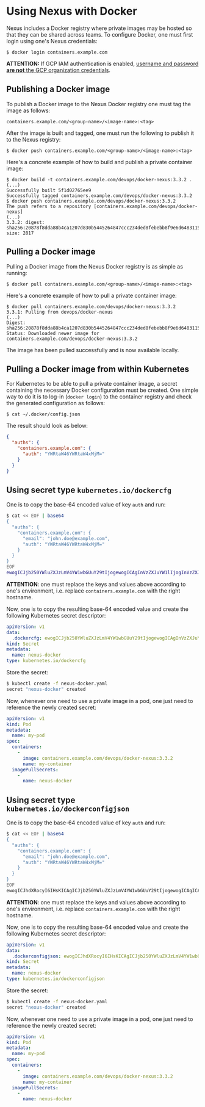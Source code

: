 # Using Nexus with Docker

Nexus includes a Docker registry where private images may be hosted so that they
can be shared across teams. To configure Docker, one must first login using one's
Nexus credentials:

```
$ docker login containers.example.com
```

**ATTENTION:** If GCP IAM authentication is enabled, [username and password
**are not** the GCP organization credentials](../admin/configuring-nexus-proxy.md/#usage).

## Publishing a Docker image

To publish a Docker image to the Nexus Docker registry one must tag the image
as follows:

```
containers.example.com/<group-name>/<image-name>:<tag>
```

After the image is built and tagged, one must run the following to publish it to
the Nexus registry:

```
$ docker push containers.example.com/<group-name>/<image-name>:<tag>
```

Here's a concrete example of how to build and publish a private container image:

```
$ docker build -t containers.example.com/devops/docker-nexus:3.3.2 .
(...)
Successfully built 5f1d02765ee9
Successfully tagged containers.example.com/devops/docker-nexus:3.3.2
$ docker push containers.example.com/devops/docker-nexus:3.3.2
The push refers to a repository [containers.example.com/devops/docker-nexus]
(...)
3.3.2: digest: sha256:20878f8dda88b4ca1207d830b5445264847ccc234ded8febebb8f9e6d6483115 size: 2817
```

## Pulling a Docker image

Pulling a Docker image from the Nexus Docker registry is as simple as running:

```
$ docker pull containers.example.com/<group-name>/<image-name>:<tag>
```

Here's a concrete example of how to pull a private container image:

```
$ docker pull containers.example.com/devops/docker-nexus:3.3.2
3.3.1: Pulling from devops/docker-nexus
(...)
Digest: sha256:20878f8dda88b4ca1207d830b5445264847ccc234ded8febebb8f9e6d6483115
Status: Downloaded newer image for containers.example.com/devops/docker-nexus:3.3.2
```

The image has been pulled successfully and is now available locally.

## Pulling a Docker image from within Kubernetes

For Kubernetes to be able to pull a private container image, a secret containing
the necessary Docker configuration must be created. One simple way to do it is to
log-in (`docker login`) to the container registry and check the generated
configuration as follows:

```shell
$ cat ~/.docker/config.json
```

The result should look as below:

```json
{
  "auths": {
    "containers.example.com": {
      "auth": "YWRtaW46YWRtaW4xMjM="
    }
  }
}
```

## Using secret type `kubernetes.io/dockercfg`

One is to copy the base-64 encoded value of key `auth` and run:

```bash
$ cat << EOF | base64
{
  "auths": {
    "containers.example.com": {
      "email": "john.doe@example.com",
      "auth": "YWRtaW46YWRtaW4xMjM="
    }
  }
}
EOF
ewogICJjb250YWluZXJzLmV4YW1wbGUuY29tIjogewogICAgInVzZXJuYW1lIjogInVzZXJuYW1lIiwKICAgICJwYXNzd29yZCI6ICJwYXNzd29yZCIsCiAgICAiZW1haWwiOiAiam9obi5kb2VAZXhhbXBsZS5jb20iLAogICAgImF1dGgiOiAiZFhObGNtNWhiV1U2Y0dGemMzZHZjbVE9IgogIH0KfQo=
```

**ATTENTION**: one must replace the keys and values above according to one's
environment, i.e. replace `containers.example.com` with the right hostname.

Now, one is to copy the resulting base-64 encoded value and create the following
Kubernetes secret descriptor:

```yaml
apiVersion: v1
data:
  .dockercfg: ewogICJjb250YWluZXJzLmV4YW1wbGUuY29tIjogewogICAgInVzZXJuYW1lIjogInVzZXJuYW1lIiwKICAgICJwYXNzd29yZCI6ICJwYXNzd29yZCIsCiAgICAiZW1haWwiOiAiam9obi5kb2VAZXhhbXBsZS5jb20iLAogICAgImF1dGgiOiAiZFhObGNtNWhiV1U2Y0dGemMzZHZjbVE9IgogIH0KfQo=
kind: Secret
metadata:
  name: nexus-docker
type: kubernetes.io/dockercfg
```

Store the secret:

```bash
$ kubectl create -f nexus-docker.yaml
secret "nexus-docker" created
```

Now, whenever one need to use a private image in a pod, one just need to
reference the newly created secret:

```yaml
apiVersion: v1
kind: Pod
metadata:
  name: my-pod
spec:
  containers:
    -
      image: containers.example.com/devops/docker-nexus:3.3.2
      name: my-container
  imagePullSecrets:
    -
      name: nexus-docker
```

## Using secret type `kubernetes.io/dockerconfigjson`

One is to copy the base-64 encoded value of key `auth` and run:

```bash
$ cat << EOF | base64
{
  "auths": {
    "containers.example.com": {
      "email": "john.doe@example.com",
      "auth": "YWRtaW46YWRtaW4xMjM="
    }
  }
}
EOF
ewogICJhdXRocyI6IHsKICAgICJjb250YWluZXJzLmV4YW1wbGUuY29tIjogewogICAgICAiZW1haWwiOiAiam9obi5kb2VAZXhhbXBsZS5jb20iLAogICAgICAiYXV0aCI6ICJZV1J0YVc0NllXUnRhVzR4TWpNPSIKICAgIH0KICB9Cn0K
```

**ATTENTION**: one must replace the keys and values above according to one's
environment, i.e. replace `containers.example.com` with the right hostname.

Now, one is to copy the resulting base-64 encoded value and create the following
Kubernetes secret descriptor:

```yaml
apiVersion: v1
data:
  .dockerconfigjson: ewogICJhdXRocyI6IHsKICAgICJjb250YWluZXJzLmV4YW1wbGUuY29tIjogewogICAgICAiZW1haWwiOiAiam9obi5kb2VAZXhhbXBsZS5jb20iLAogICAgICAiYXV0aCI6ICJZV1J0YVc0NllXUnRhVzR4TWpNPSIKICAgIH0KICB9Cn0K
kind: Secret
metadata:
  name: nexus-docker
type: kubernetes.io/dockerconfigjson
```

Store the secret:

```bash
$ kubectl create -f nexus-docker.yaml
secret "nexus-docker" created
```

Now, whenever one need to use a private image in a pod, one just need to
reference the newly created secret:

```yaml
apiVersion: v1
kind: Pod
metadata:
  name: my-pod
spec:
  containers:
    -
      image: containers.example.com/devops/docker-nexus:3.3.2
      name: my-container
  imagePullSecrets:
    -
      name: nexus-docker
```
